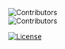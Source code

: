 ![Contributors](https://contrib.rocks/image?repo=ArisenEngine/Engine)<br>
![Contributors](https://img.shields.io/github/contributors/ArisenEngine/Engine)

[![License](https://img.shields.io/github/license/ArisenEngine/Engine)](https://github.com/ArisenEngine/Engine/blob/main/LICENSE)

